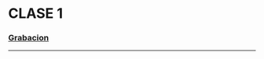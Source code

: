 # CLASE 1

### [Grabacion](https://drive.google.com/file/d/1Sy0YU_07RUTcXMtBgRcY2fEYdAlY9_ek/view?usp=sharing)
-------------